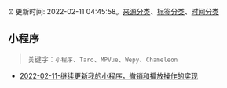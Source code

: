 :alarm_clock: 更新时间: 2022-02-11 04:45:58。[来源分类](../README.md)、[标签分类](../TAGS.md)、[时间分类](../TIMELINE.md)

## 小程序


> 关键字：`小程序`、`Taro`、`MPVue`、`Wepy`、`Chameleon`



- [2022-02-11-继续更新我的小程序，撤销和播放操作的实现](https://www.v2ex.com/t/833164) 